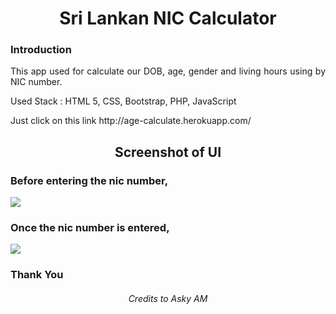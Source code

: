 <h1 align="center">Sri Lankan NIC Calculator</h1>

### Introduction

<p align="justify">This app used for calculate our DOB, age, gender and living hours using by NIC number.
</p>

<p align="justify">Used Stack : HTML 5, CSS, Bootstrap, PHP, JavaScript</p>

<p>Just click on this link http://age-calculate.herokuapp.com/ </p>

<h2 align="center">Screenshot of UI</h2>

<h3>Before entering the nic number,</h3>
<img src="https://user-images.githubusercontent.com/89337309/196253439-22330dd4-8abc-47f6-80b3-d8a79fd45e68.png">

<h3>Once the nic number is entered,</h3>
<img src="https://user-images.githubusercontent.com/89337309/196253692-7c85cecf-affa-458a-9ae2-d12104d8456e.png">

<h3>Thank You</h3>

<h6 align="center">Credits to Asky AM</h6>
